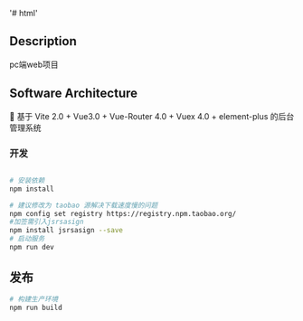 '# html' 

## Description
pc端web项目

## Software Architecture
🎉 基于 Vite 2.0 + Vue3.0 + Vue-Router 4.0 + Vuex 4.0 + element-plus 的后台管理系统

### 开发

```bash

# 安装依赖
npm install

# 建议修改为 taobao 源解决下载速度慢的问题
npm config set registry https://registry.npm.taobao.org/
#加签需引入jsrsasign
npm install jsrsasign --save
# 启动服务
npm run dev
```

## 发布

```bash
# 构建生产环境
npm run build
```